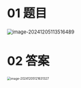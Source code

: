 # 01 题目

<img src="C:\Users\Administrator\AppData\Roaming\Typora\typora-user-images\image-20241205113516489.png" alt="image-20241205113516489" style="zoom:80%;" />





# 02 答案

<img src="C:\Users\Administrator\AppData\Roaming\Typora\typora-user-images\image-20241205121631327.png" alt="image-20241205121631327" style="zoom:50%;" />